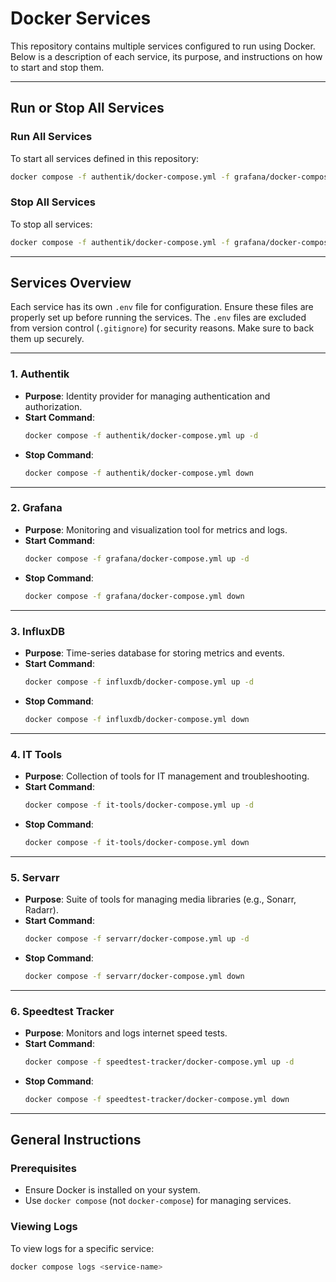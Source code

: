 # Docker Services

This repository contains multiple services configured to run using Docker. Below is a description of each service, its purpose, and instructions on how to start and stop them.

---

## Run or Stop All Services

### Run All Services
To start all services defined in this repository:
```bash
docker compose -f authentik/docker-compose.yml -f grafana/docker-compose.yml -f influxdb/docker-compose.yml -f it-tools/docker-compose.yml -f servarr/docker-compose.yml -f speedtest-tracker/docker-compose.yml up -d
```

### Stop All Services
To stop all services:
```bash
docker compose -f authentik/docker-compose.yml -f grafana/docker-compose.yml -f influxdb/docker-compose.yml -f it-tools/docker-compose.yml -f servarr/docker-compose.yml -f speedtest-tracker/docker-compose.yml down
```

---

## Services Overview

Each service has its own `.env` file for configuration. Ensure these files are properly set up before running the services. The `.env` files are excluded from version control (`.gitignore`) for security reasons. Make sure to back them up securely.

---

### 1. **Authentik**
- **Purpose**: Identity provider for managing authentication and authorization.
- **Start Command**:
  ```bash
  docker compose -f authentik/docker-compose.yml up -d
  ```
- **Stop Command**:
  ```bash
  docker compose -f authentik/docker-compose.yml down
  ```

---

### 2. **Grafana**
- **Purpose**: Monitoring and visualization tool for metrics and logs.
- **Start Command**:
  ```bash
  docker compose -f grafana/docker-compose.yml up -d
  ```
- **Stop Command**:
  ```bash
  docker compose -f grafana/docker-compose.yml down
  ```

---

### 3. **InfluxDB**
- **Purpose**: Time-series database for storing metrics and events.
- **Start Command**:
  ```bash
  docker compose -f influxdb/docker-compose.yml up -d
  ```
- **Stop Command**:
  ```bash
  docker compose -f influxdb/docker-compose.yml down
  ```

---

### 4. **IT Tools**
- **Purpose**: Collection of tools for IT management and troubleshooting.
- **Start Command**:
  ```bash
  docker compose -f it-tools/docker-compose.yml up -d
  ```
- **Stop Command**:
  ```bash
  docker compose -f it-tools/docker-compose.yml down
  ```

---

### 5. **Servarr**
- **Purpose**: Suite of tools for managing media libraries (e.g., Sonarr, Radarr).
- **Start Command**:
  ```bash
  docker compose -f servarr/docker-compose.yml up -d
  ```
- **Stop Command**:
  ```bash
  docker compose -f servarr/docker-compose.yml down
  ```

---

### 6. **Speedtest Tracker**
- **Purpose**: Monitors and logs internet speed tests.
- **Start Command**:
  ```bash
  docker compose -f speedtest-tracker/docker-compose.yml up -d
  ```
- **Stop Command**:
  ```bash
  docker compose -f speedtest-tracker/docker-compose.yml down
  ```

---

## General Instructions

### Prerequisites
- Ensure Docker is installed on your system.
- Use `docker compose` (not `docker-compose`) for managing services.

### Viewing Logs
To view logs for a specific service:
```bash
docker compose logs <service-name>
```
